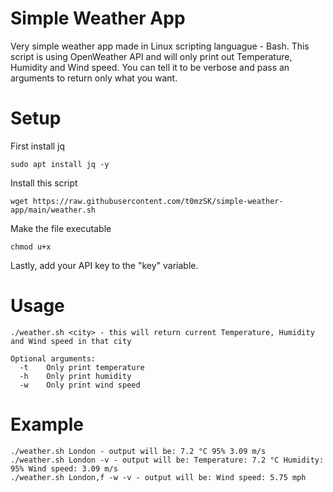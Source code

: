 # Simple Weather App
Very simple weather app made in Linux scripting languague - Bash. This script is using OpenWeather API and will only print out Temperature, Humidity and Wind speed. You can tell it to be verbose and pass an arguments to return only what you want.

# Setup

First install jq
```
sudo apt install jq -y
```
Install this script
```
wget https://raw.githubusercontent.com/t0mzSK/simple-weather-app/main/weather.sh
```
Make the file executable
```
chmod u+x
```
Lastly, add your API key to the "key" variable.

# Usage
```
./weather.sh <city> - this will return current Temperature, Humidity and Wind speed in that city

Optional arguments:
  -t    Only print temperature
  -h    Only print humidity
  -w    Only print wind speed
```

# Example
```
./weather.sh London - output will be: 7.2 °C 95% 3.09 m/s
./weather.sh London -v - output will be: Temperature: 7.2 °C Humidity: 95% Wind speed: 3.09 m/s
./weather.sh London,f -w -v - output will be: Wind speed: 5.75 mph
```
